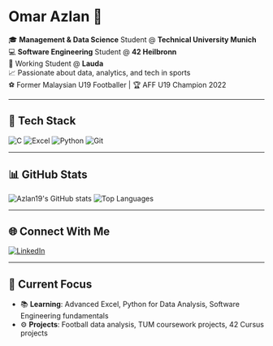 # Omar Azlan 🦁

🎓 **Management & Data Science** Student @ **Technical University Munich**  
💻 **Software Engineering** Student @ **42 Heilbronn**  
💼 Working Student @ **Lauda**  
📈 Passionate about data, analytics, and tech in sports  
⚽ Former Malaysian U19 Footballer | 🏆 AFF U19 Champion 2022  

---

## 🔧 Tech Stack
![C](https://img.shields.io/badge/C-00599C?style=for-the-badge&logo=c&logoColor=white)
![Excel](https://img.shields.io/badge/Microsoft_Excel-217346?style=for-the-badge&logo=microsoftexcel&logoColor=white)
![Python](https://img.shields.io/badge/Python-3670A0?style=for-the-badge&logo=python&logoColor=ffdd54)
![Git](https://img.shields.io/badge/Git-F05032?style=for-the-badge&logo=git&logoColor=white)

---

## 📊 GitHub Stats

![Azlan19's GitHub stats](https://github-readme-stats.vercel.app/api?username=Azlan19&show_icons=true&theme=radical)
![Top Languages](https://github-readme-stats.vercel.app/api/top-langs/?username=Azlan19&layout=compact&theme=radical)

---

## 🌐 Connect With Me

[![LinkedIn](https://img.shields.io/badge/LinkedIn-blue?logo=linkedin&style=for-the-badge)](https://linkedin.com/in/omarazlan)

---

## 📅 Current Focus

- 📚 **Learning**: Advanced Excel, Python for Data Analysis, Software Engineering fundamentals 
- ⚙️ **Projects**: Football data analysis, TUM coursework projects, 42 Cursus projects
